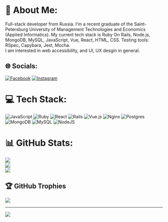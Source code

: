 # 💫 About Me:
Full-stack developer from Russia. I'm a recent graduate of the Saint-Petersburg University of Management Technologies and Economics (Applied Informatics). My current tech stack is Ruby On Rails,  Node.js, MongoDB, MySQL, JavaScript, Vue, React, HTML, CSS. Testing tools: RSpec, Capybara, Jest, Mocha.<br>I am interested in web accessibility, and UI, UX desgin in general.


## 🌐 Socials:
[![Facebook](https://img.shields.io/badge/Facebook-%231877F2.svg?logo=Facebook&logoColor=white)](https://facebook.com/jamal.mulhem) [![Instagram](https://img.shields.io/badge/Instagram-%23E4405F.svg?logo=Instagram&logoColor=white)](https://instagram.com/jamal_melhem) 

# 💻 Tech Stack:
![JavaScript](https://img.shields.io/badge/javascript-%23323330.svg?style=for-the-badge&logo=javascript&logoColor=%23F7DF1E) ![Ruby](https://img.shields.io/badge/ruby-%23CC342D.svg?style=for-the-badge&logo=ruby&logoColor=white) ![React](https://img.shields.io/badge/react-%2320232a.svg?style=for-the-badge&logo=react&logoColor=%2361DAFB) ![Rails](https://img.shields.io/badge/rails-%23CC0000.svg?style=for-the-badge&logo=ruby-on-rails&logoColor=white) ![Vue.js](https://img.shields.io/badge/vuejs-%2335495e.svg?style=for-the-badge&logo=vuedotjs&logoColor=%234FC08D) ![Nginx](https://img.shields.io/badge/nginx-%23009639.svg?style=for-the-badge&logo=nginx&logoColor=white) ![Postgres](https://img.shields.io/badge/postgres-%23316192.svg?style=for-the-badge&logo=postgresql&logoColor=white) ![MongoDB](https://img.shields.io/badge/MongoDB-%234ea94b.svg?style=for-the-badge&logo=mongodb&logoColor=white) ![MySQL](https://img.shields.io/badge/mysql-%2300f.svg?style=for-the-badge&logo=mysql&logoColor=white) ![NodeJS](https://img.shields.io/badge/node.js-6DA55F?style=for-the-badge&logo=node.js&logoColor=white)
# 📊 GitHub Stats:
![](https://github-readme-stats.vercel.app/api?username=melhemm&theme=vue-dark&hide_border=false&include_all_commits=true&count_private=true)<br/>
![](https://github-readme-streak-stats.herokuapp.com/?user=melhemm&theme=vue-dark&hide_border=false)<br/>
![](https://github-readme-stats.vercel.app/api/top-langs/?username=melhemm&theme=vue-dark&hide_border=false&include_all_commits=true&count_private=true&layout=compact)

## 🏆 GitHub Trophies
![](https://github-profile-trophy.vercel.app/?username=melhemm&theme=onestar&no-frame=false&no-bg=true&margin-w=4)

---
[![](https://visitcount.itsvg.in/api?id=melhemm&icon=0&color=0)](https://visitcount.itsvg.in)

<!-- Proudly created with GPRM ( https://gprm.itsvg.in ) -->

